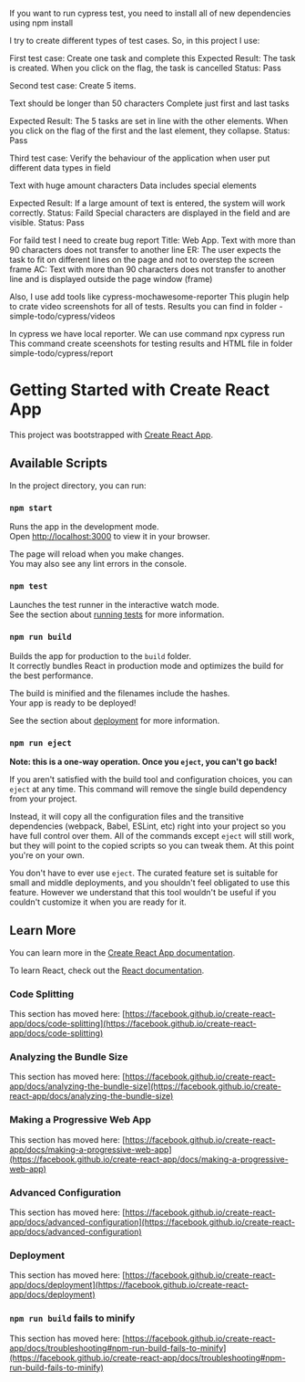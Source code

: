 If you want to run cypress test, you need to install all of new dependencies using npm install

I try to create different types of test cases. So, in this project I use:

First test case:
Create one task and complete this
Expected Result: The task is created. When you click on the flag, the task is cancelled
Status: Pass

Second test case: Create 5 items.

Text should be longer than 50 characters
Complete just first and last tasks

Expected Result: The 5 tasks are set in line with the other elements. 
When you click on the flag of the first and the last element, they collapse.
Status: Pass

Third test case: Verify the behaviour of the application when user put different data types in field

Text with huge amount characters
Data includes special elements

Expected Result: 
If a large amount of text is entered, the system will work correctly. 
Status: Faild
Special characters are displayed in the field and are visible. 
Status: Pass

For faild test I need to create bug report
Title: Web App. Text with more than 90 characters does not transfer to another line
ER: The user expects the task to fit on different lines on the page and not to overstep the screen frame
AC: Text with more than 90 characters does not transfer to another line and is displayed outside the page window (frame)

Also, I use add tools like cypress-mochawesome-reporter 
This plugin help to crate video screenshots for all of tests. Results you can find in folder - simple-todo/cypress/videos

In cypress we have local reporter. We can use command npx cypress run
This command create sceenshots for testing results and HTML file in folder simple-todo/cypress/report

# Getting Started with Create React App

This project was bootstrapped with [Create React App](https://github.com/facebook/create-react-app).

## Available Scripts

In the project directory, you can run:

### `npm start`

Runs the app in the development mode.\
Open [http://localhost:3000](http://localhost:3000) to view it in your browser.

The page will reload when you make changes.\
You may also see any lint errors in the console.

### `npm test`

Launches the test runner in the interactive watch mode.\
See the section about [running tests](https://facebook.github.io/create-react-app/docs/running-tests) for more information.

### `npm run build`

Builds the app for production to the `build` folder.\
It correctly bundles React in production mode and optimizes the build for the best performance.

The build is minified and the filenames include the hashes.\
Your app is ready to be deployed!

See the section about [deployment](https://facebook.github.io/create-react-app/docs/deployment) for more information.

### `npm run eject`

**Note: this is a one-way operation. Once you `eject`, you can't go back!**

If you aren't satisfied with the build tool and configuration choices, you can `eject` at any time. This command will remove the single build dependency from your project.

Instead, it will copy all the configuration files and the transitive dependencies (webpack, Babel, ESLint, etc) right into your project so you have full control over them. All of the commands except `eject` will still work, but they will point to the copied scripts so you can tweak them. At this point you're on your own.

You don't have to ever use `eject`. The curated feature set is suitable for small and middle deployments, and you shouldn't feel obligated to use this feature. However we understand that this tool wouldn't be useful if you couldn't customize it when you are ready for it.

## Learn More

You can learn more in the [Create React App documentation](https://facebook.github.io/create-react-app/docs/getting-started).

To learn React, check out the [React documentation](https://reactjs.org/).

### Code Splitting

This section has moved here: [https://facebook.github.io/create-react-app/docs/code-splitting](https://facebook.github.io/create-react-app/docs/code-splitting)

### Analyzing the Bundle Size

This section has moved here: [https://facebook.github.io/create-react-app/docs/analyzing-the-bundle-size](https://facebook.github.io/create-react-app/docs/analyzing-the-bundle-size)

### Making a Progressive Web App

This section has moved here: [https://facebook.github.io/create-react-app/docs/making-a-progressive-web-app](https://facebook.github.io/create-react-app/docs/making-a-progressive-web-app)

### Advanced Configuration

This section has moved here: [https://facebook.github.io/create-react-app/docs/advanced-configuration](https://facebook.github.io/create-react-app/docs/advanced-configuration)

### Deployment

This section has moved here: [https://facebook.github.io/create-react-app/docs/deployment](https://facebook.github.io/create-react-app/docs/deployment)

### `npm run build` fails to minify

This section has moved here: [https://facebook.github.io/create-react-app/docs/troubleshooting#npm-run-build-fails-to-minify](https://facebook.github.io/create-react-app/docs/troubleshooting#npm-run-build-fails-to-minify)
